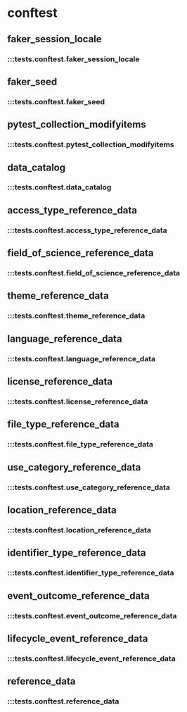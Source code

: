 # conftest

## faker_session_locale

### :::tests.conftest.faker_session_locale

## faker_seed

### :::tests.conftest.faker_seed

## pytest_collection_modifyitems

### :::tests.conftest.pytest_collection_modifyitems

## data_catalog

### :::tests.conftest.data_catalog

## access_type_reference_data

### :::tests.conftest.access_type_reference_data

## field_of_science_reference_data

### :::tests.conftest.field_of_science_reference_data

## theme_reference_data

### :::tests.conftest.theme_reference_data

## language_reference_data

### :::tests.conftest.language_reference_data

## license_reference_data

### :::tests.conftest.license_reference_data

## file_type_reference_data

### :::tests.conftest.file_type_reference_data

## use_category_reference_data

### :::tests.conftest.use_category_reference_data

## location_reference_data

### :::tests.conftest.location_reference_data

## identifier_type_reference_data

### :::tests.conftest.identifier_type_reference_data

## event_outcome_reference_data

### :::tests.conftest.event_outcome_reference_data

## lifecycle_event_reference_data

### :::tests.conftest.lifecycle_event_reference_data

## reference_data

### :::tests.conftest.reference_data

